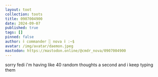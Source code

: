 ```yaml
---
layout: toot
collection: toots
title: 0907004900
date: 2024-09-07
published: true
tags: []
pinned: false
author: ⸸ commander ░ nova ⸸ :~$
avatar: /img/avatar/daemon.jpeg
mastodon: https://mastodon.online/@cmdr_nova/0907004900
---
```


sorry fedi i'm having like 40 random thoughts a second and i keep typing them
